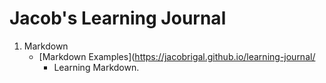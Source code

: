 # Jacob's Learning Journal 


1. Markdown
     -  [Markdown Examples](https://jacobrigal.github.io/learning-journal/
          -  Learning Markdown.
          
